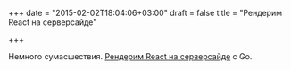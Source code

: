 +++
date = "2015-02-02T18:04:06+03:00"
draft = false
title = "Рендерим React на серверсайде"

+++

<p>Немного сумасшествия. <a href="https://github.com/olebedev/go-react-example">Рендерим React на серверсайде</a> с Go.</p>

